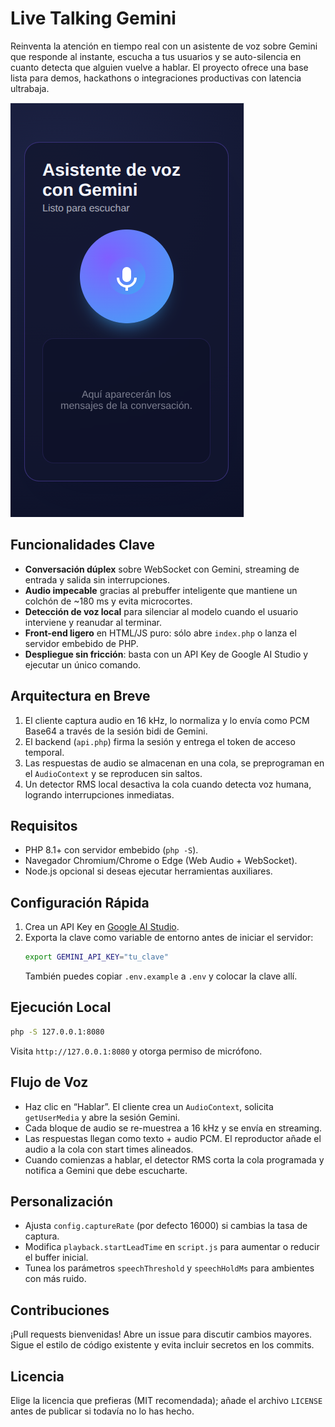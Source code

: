 # Live Talking Gemini

Reinventa la atención en tiempo real con un asistente de voz sobre Gemini que responde al instante, escucha a tus usuarios y se auto-silencia en cuanto detecta que alguien vuelve a hablar. El proyecto ofrece una base lista para demos, hackathons o integraciones productivas con latencia ultrabaja.

![Live Talking Gemini demo](docs/media/live-talking-demo.png)

## Funcionalidades Clave
- **Conversación dúplex** sobre WebSocket con Gemini, streaming de entrada y salida sin interrupciones.
- **Audio impecable** gracias al prebuffer inteligente que mantiene un colchón de ~180 ms y evita microcortes.
- **Detección de voz local** para silenciar al modelo cuando el usuario interviene y reanudar al terminar.
- **Front-end ligero** en HTML/JS puro: sólo abre `index.php` o lanza el servidor embebido de PHP.
- **Despliegue sin fricción**: basta con un API Key de Google AI Studio y ejecutar un único comando.

## Arquitectura en Breve
1. El cliente captura audio en 16 kHz, lo normaliza y lo envía como PCM Base64 a través de la sesión bidi de Gemini.
2. El backend (`api.php`) firma la sesión y entrega el token de acceso temporal.
3. Las respuestas de audio se almacenan en una cola, se preprograman en el `AudioContext` y se reproducen sin saltos.
4. Un detector RMS local desactiva la cola cuando detecta voz humana, logrando interrupciones inmediatas.

## Requisitos
- PHP 8.1+ con servidor embebido (`php -S`).
- Navegador Chromium/Chrome o Edge (Web Audio + WebSocket).
- Node.js opcional si deseas ejecutar herramientas auxiliares.

## Configuración Rápida
1. Crea un API Key en [Google AI Studio](https://aistudio.google.com/).
2. Exporta la clave como variable de entorno antes de iniciar el servidor:
   ```bash
   export GEMINI_API_KEY="tu_clave"
   ```
   También puedes copiar `.env.example` a `.env` y colocar la clave allí.
## Ejecución Local
```bash
php -S 127.0.0.1:8080
```
Visita `http://127.0.0.1:8080` y otorga permiso de micrófono.

## Flujo de Voz
- Haz clic en “Hablar”. El cliente crea un `AudioContext`, solicita `getUserMedia` y abre la sesión Gemini.
- Cada bloque de audio se re-muestrea a 16 kHz y se envía en streaming.
- Las respuestas llegan como texto + audio PCM. El reproductor añade el audio a la cola con start times alineados.
- Cuando comienzas a hablar, el detector RMS corta la cola programada y notifica a Gemini que debe escucharte.

## Personalización
- Ajusta `config.captureRate` (por defecto 16000) si cambias la tasa de captura.
- Modifica `playback.startLeadTime` en `script.js` para aumentar o reducir el buffer inicial.
- Tunea los parámetros `speechThreshold` y `speechHoldMs` para ambientes con más ruido.

## Contribuciones
¡Pull requests bienvenidas! Abre un issue para discutir cambios mayores. Sigue el estilo de código existente y evita incluir secretos en los commits.

## Licencia
Elige la licencia que prefieras (MIT recomendada); añade el archivo `LICENSE` antes de publicar si todavía no lo has hecho.
